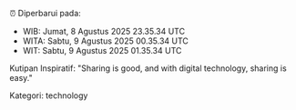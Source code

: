 ⏰ Diperbarui pada:
- WIB: Jumat, 8 Agustus 2025 23.35.34 UTC
- WITA: Sabtu, 9 Agustus 2025 00.35.34 UTC
- WIT: Sabtu, 9 Agustus 2025 01.35.34 UTC

Kutipan Inspiratif:
"Sharing is good, and with digital technology, sharing is easy."


Kategori: technology

